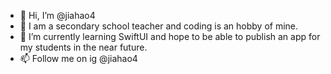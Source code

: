- 👋 Hi, I’m @jiahao4
- 👀 I am a secondary school teacher and coding is an hobby of mine.
- 🌱 I’m currently learning SwiftUI and hope to be able to publish an app for my students in the near future.
- 📫 Follow me on ig @jiahao4

<!---
jiahao4/jiahao4 is a ✨ special ✨ repository because its `README.md` (this file) appears on your GitHub profile.
You can click the Preview link to take a look at your changes.
--->
